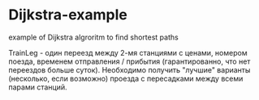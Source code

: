 # Dijkstra-example
example of Dijkstra algroritm to find shortest paths

TrainLeg - один переезд между 2-мя станциями с ценами, номером поезда,
временем отправления / прибытия (гарантированно, что нет переездов больше суток).
Необходимо получить "лучшие" варианты (несколько, если возможно) проезда с пересадками между всеми парами станций.


